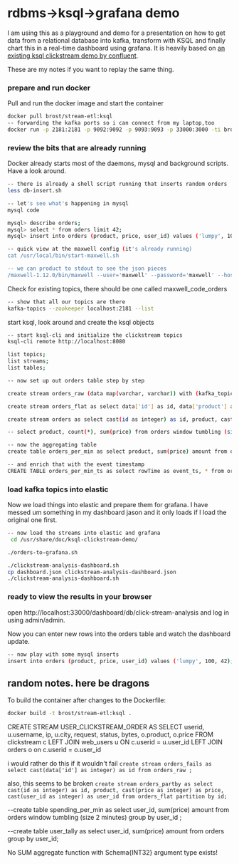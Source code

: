 # rdbms->ksql->grafana demo

I am using this as a playground and demo for a presentation on how to get data from a relational database into kafka, transform with KSQL and finally chart this in a real-time dashboard using grafana. It is heavily based on [an existing ksql clickstream demo by confluent](https://github.com/confluentinc/ksql/tree/v0.5/ksql-clickstream-demo#clickstream-analysis).

These are my notes if you want to replay the same thing.

### prepare and run docker
Pull and run the docker image and start the container

``` sh 
docker pull brost/stream-etl:ksql
-- forwarding the kafka ports so i can connect from my laptop,too
docker run -p 2181:2181 -p 9092:9092 -p 9093:9093 -p 33000:3000 -ti brost/stream-etl:ksql bash
```

### review the bits that are already running
Docker already starts most of the daemons, mysql and background scripts. Have a look around.

``` sh
-- there is already a shell script running that inserts random orders
less db-insert.sh

-- let's see what's happening in mysql
mysql code

mysql> describe orders;
mysql> select * from oders limit 42;
mysql> insert into orders (product, price, user_id) values ('lumpy', 100, 42);

-- quick view at the maxwell config (it's already running)
cat /usr/local/bin/start-maxwell.sh

-- we can product to stdout to see the json pieces
/maxwell-1.12.0/bin/maxwell --user='maxwell' --password='maxwell' --host='127.0.0.1' --producer=stdout
```

Check for existing topics, there should be one called maxwell_code_orders

``` sh
-- show that all our topics are there
kafka-topics --zookeeper localhost:2181 --list
```

start ksql, look around and create the ksql objects
``` sh
-- start ksql-cli and initialize the clickstream topics
ksql-cli remote http://localhost:8080

list topics;
list streams;
list tables;

-- now set up out orders table step by step

create stream orders_raw (data map(varchar, varchar)) with (kafka_topic = 'maxwell_code_orders', value_format = 'JSON');

create stream orders_flat as select data['id'] as id, data['product'] as product, data['price'] as price, data['user_id'] as user_id from orders_raw;

create stream orders as select cast(id as integer) as id, product, cast(price as bigint) as price, cast(user_id as integer) as user_id from orders_flat;

-- select product, count(*), sum(price) from orders window tumbling (size 15 seconds) group by product;

-- now the aggregating table
create table orders_per_min as select product, sum(price) amount from orders window hopping (size 60 seconds, advance by 15 seconds) group by product;

-- and enrich that with the event timestamp
CREATE TABLE orders_per_min_ts as select rowTime as event_ts, * from orders_per_min;
```

### load kafka topics into elastic
Now we load things into elastic and prepare them for grafana. I have messed um something in my dashboard jason and it only loads if I load the original one first. 

``` sh
-- now load the streams into elastic and grafana
 cd /usr/share/doc/ksql-clickstream-demo/

./orders-to-grafana.sh

./clickstream-analysis-dashboard.sh
cp dashboard.json clickstream-analysis-dashboard.json
./clickstream-analysis-dashboard.sh
```

### ready to view the results in your browser

open http://localhost:33000/dashboard/db/click-stream-analysis and log in using admin/admin.

Now you can enter new rows into the orders table and watch the dashboard update.

``` sh
-- now play with some mysql inserts
insert into orders (product, price, user_id) values ('lumpy', 100, 42);
```

## random notes. here be dragons
To build the container after changes to the Dockerfile:

``` sh
docker build -t brost/stream-etl:ksql .
```

CREATE STREAM USER_CLICKSTREAM_ORDER AS SELECT userid, u.username, ip, u.city, request, status, bytes, o.product, o.price FROM clickstream c LEFT JOIN web_users u ON c.userid = u.user_id LEFT JOIN orders o on c.userid = o.user_id

i would rather do this if it wouldn't fail
```create stream orders_fails as select cast(data['id'] as integer) as id from orders_raw ;```

also, this seems to be broken
```create stream orders_partby as select cast(id as integer) as id, product, cast(price as integer) as price, cast(user_id as integer) as user_id from orders_flat partition by id;```

--create table spending_per_min as select user_id, sum(price) amount from orders window tumbling (size 2 minutes) group by user_id ;

--create table user_tally as select user_id, sum(price) amount from orders group by user_id;

No SUM aggregate function with Schema{INT32}  argument type exists!
